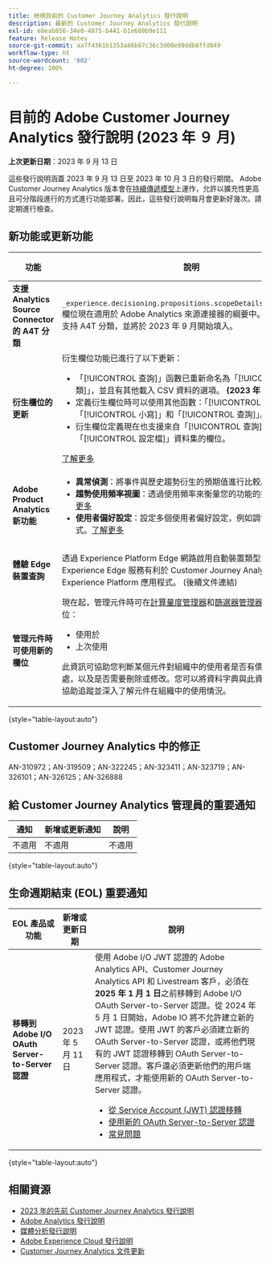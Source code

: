 ```yaml
---
title: 檢視目前的 Customer Journey Analytics 發行說明
description: 最新的 Customer Journey Analytics 發行說明
exl-id: e8eab856-34e0-4875-b441-b1e680b9e111
feature: Release Notes
source-git-commit: aa7f4361b1353a86b87c36c3d08e99ddb8ffd049
workflow-type: ht
source-wordcount: '602'
ht-degree: 100%

---
```


# 目前的 Adobe Customer Journey Analytics 發行說明 (2023 年 ９ 月)

**上次更新日期**：2023 年 9 月 13 日

這些發行說明涵蓋 2023 年 9 月 13 日至 2023 年 10 月 3 日的發行期間。 Adobe Customer Journey Analytics 版本會在[持續傳遞模型](releases.md)上運作，允許以擴充性更高且可分階段進行的方式進行功能部署。因此，這些發行說明每月會更新好幾次。請定期進行檢查。

## 新功能或更新功能

| 功能 | 說明 | [開始推出](releases.md) | [全面發佈](releases.md) |
| ----------- | ---------- | ------- | ---- |
| **支援 Analytics Source Connector 的 A4T 分類** | `_experience.decisioning.propositions.scopeDetails.correlationID` 欄位現在適用於 Adob&#x200B;&#x200B;e Analytics 來源連接器的綱要中。此欄位是用來支持 A4T 分類，並將於 2023 年 9 月開始填入。 | | 不適用 | 2023 年 9 月 12 日 |
| **衍生欄位的更新** | 衍生欄位功能已進行了以下更新：<ul><li>「[!UICONTROL 查詢]」函數已重新命名為「[!UICONTROL 分類]」，並且有其他載入 CSV 資料的選項。 **(2023 年 9 月 27 日發行)**</li><li>定義衍生欄位時可以使用其他函數：「[!UICONTROL 修剪]」、「[!UICONTROL 小寫]」和「[!UICONTROL 查詢]」。</li><li>衍生欄位定義現在也支援來自「[!UICONTROL 查詢]」和「[!UICONTROL 設定檔]」資料集的欄位。</li></ul>[了解更多](/help/data-views/derived-fields/derived-fields.md) | 不適用 | 2023 年 9 月 13 日 |
| **Adobe Product Analytics 新功能** | <ul><li>**異常偵測**：將事件與歷史趨勢衍生的預期值進行比較。 [了解更多](https://experienceleague.adobe.com/docs/analytics-platform/using/guided-analysis/trends/usage.html)</li><li>**趨勢使用頻率視圖**：透過使用頻率來衡量您的功能的採用情況。 [了解更多](https://experienceleague.adobe.com/docs/analytics-platform/using/guided-analysis/trends/frequency.html)</li><li>**使用者偏好設定**：設定多個使用者偏好設定，例如調色盤和數字格式。[了解更多](https://experienceleague.adobe.com/docs/analytics-platform/using/cja-workspace/user-preferences.html)</li></ul> | 不適用 | 2023 年 9 月 18 日 |
| **體驗 Edge 裝置查詢** | 透過 Experience Platform Edge 網路啟用自動裝置類型資料收集。 這項 Experience Edge 服務有利於 Customer Journey Analytics 以及其他 Experience Platform 應用程式。 (後續文件連結) | 不適用 | 2023 年 9 月 27 日 |
| **管理元件時可使用新的欄位** | 現在起，管理元件時可在[計算量度管理器](/help/components/calc-metrics/cm-workflow/cm-manager.md)和[篩選器管理器](/help/components/filters/manage-filters.md)中使用以下新欄位：<ul><li>使用於</li><li>上次使用</li></ul><p>此資訊可協助您判斷某個元件對組織中的使用者是否有價值、其使用之處，以及是否需要刪除或修改。您可以將資料字典與此資訊搭配使用，以協助追蹤並深入了解元件在組織中的使用情況。</p> | 2023 年 9 月 20 日 | 2023 年 10 月 4 日 |

{style="table-layout:auto"}

## Customer Journey Analytics 中的修正

AN-310972；AN-319509；AN-322245；AN-323411；AN-323719；AN-326101；AN-326125；AN-326888


## 給 Customer Journey Analytics 管理員的重要通知

| 通知 | 新增或更新通知 | 說明 |
| --- | --- | --- |
| 不適用 | 不適用 | 不適用 |

{style="table-layout:auto"}

## 生命週期結束 (EOL) 重要通知

| EOL 產品或功能 | 新增或更新日期 | 說明 |
| --- | --- | --- |
| **移轉到 Adobe I/O OAuth Server-to-Server 認證** | 2023 年 5 月 11 日 | 使用 Adobe I/O JWT 認證的 Adobe Analytics API、Customer Journey Analytics API 和 Livestream 客戶，必須在 **2025 年 1 月 1 日**&#x200B;之前移轉到 Adobe I/O OAuth Server-to-Server 認證。從 2024 年 5 月 1 日開始，Adobe IO 將不允許建立新的 JWT 認證。使用 JWT 的客戶必須建立新的 OAuth Server-to-Server 認證，或將他們現有的 JWT 認證移轉到 OAuth Server-to-Server 認證。客戶還必須更新他們的用戶端應用程式，才能使用新的 OAuth Server-to-Server 認證。 <ul><li>[從 Service Account (JWT) 認證移轉](https://developer.adobe.com/developer-console/docs/guides/authentication/ServerToServerAuthentication/migration/)</li><li>[使用新的 OAuth Server-to-Server 認證](https://developer.adobe.com/developer-console/docs/guides/authentication/ServerToServerAuthentication/implementation/)</li><li>[常見問題](https://developer.adobe.com/developer-console/docs/guides/authentication/ServerToServerAuthentication/faqs/)</li></ul> |

{style="table-layout:auto"}


## 相關資源

* [2023 年的先前 Customer Journey Analytics 發行說明](/help/release-notes/2023.md)
* [Adobe Analytics 發行說明](https://experienceleague.adobe.com/docs/analytics/release-notes/latest.html?lang=zh-Hant)
* [媒體分析發行說明](https://experienceleague.adobe.com/docs/media-analytics/using/additional-resources/release-notes.html?lang=zh-Hant)
* [Adobe Experience Cloud 發行說明](https://experienceleague.adobe.com/docs/release-notes/experience-cloud/current.html?lang=zh-Hant)
* [Customer Journey Analytics 文件更新](/help/release-notes/doc-changes.md)
